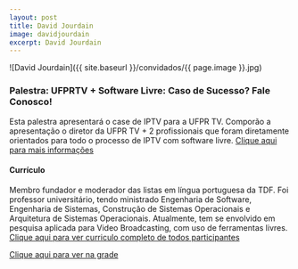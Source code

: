 ```yaml
---
layout: post
title: David Jourdain
image: davidjourdain
excerpt: David Jourdain
---
```

![David Jourdain]({{ site.baseurl }}/convidados/{{ page.image }}.jpg)


### Palestra: UFPRTV + Software Livre: Caso de Sucesso? Fale Conosco!

Esta palestra apresentará o case de IPTV para a UFPR TV. Comporão a apresentação o diretor da UFPR TV + 2 profissionais que foram diretamente orientados para todo o processo de IPTV com software livre. <a target="_blank" href="http://ftsl.org.br/2017/08/15/ufprtv_software_livre_caso_de_sucesso.html">Clique aqui para mais informações</a> 

#### Currículo
Membro fundador e moderador das listas em língua portuguesa da TDF. Foi professor universitário, tendo ministrado Engenharia de Software, Engenharia de Sistemas, Construção de Sistemas Operacionais e Arquitetura de Sistemas Operacionais. Atualmente, tem se envolvido em pesquisa aplicada para Video Broadcasting, com uso de ferramentas livres. <a target="_blank" href="http://ftsl.org.br/2017/08/15/ufprtv_software_livre_caso_de_sucesso.html">Clique aqui para ver curriculo completo de todos participantes</a> 

[Clique aqui para ver na grade](http://sistema.ftsl.org.br/ftsl9/grade/detail.html?pid=284)

